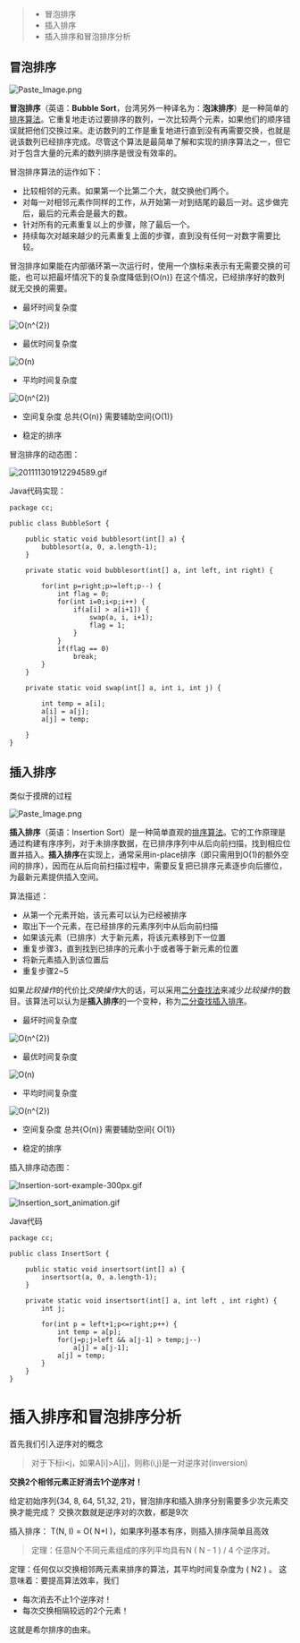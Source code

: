 > * 冒泡排序
> * 插入排序
> * 插入排序和冒泡排序分析

## 冒泡排序

![Paste_Image.png](http://upload-images.jianshu.io/upload_images/1234352-63facf4f241380ad.png?imageMogr2/auto-orient/strip%7CimageView2/2/w/1240)

**冒泡排序**（英语：**Bubble Sort**，台湾另外一种译名为：**泡沫排序**）是一种简单的[排序算法](https://zh.wikipedia.org/wiki/%E6%8E%92%E5%BA%8F%E7%AE%97%E6%B3%95)。它重复地走访过要排序的数列，一次比较两个元素，如果他们的顺序错误就把他们交换过来。走访数列的工作是重复地进行直到没有再需要交换，也就是说该数列已经排序完成。尽管这个算法是最简单了解和实现的排序算法之一，但它对于包含大量的元素的数列排序是很没有效率的。

冒泡排序算法的运作如下：
- 比较相邻的元素。如果第一个比第二个大，就交换他们两个。
- 对每一对相邻元素作同样的工作，从开始第一对到结尾的最后一对。这步做完后，最后的元素会是最大的数。
- 针对所有的元素重复以上的步骤，除了最后一个。
- 持续每次对越来越少的元素重复上面的步骤，直到没有任何一对数字需要比较。

冒泡排序如果能在内部循环第一次运行时，使用一个旗标来表示有无需要交换的可能，也可以把最坏情况下的复杂度降低到{O(n)}
在这个情况，已经排序好的数列就无交换的需要。

- 最坏时间复杂度

![O(n^{2})](https://wikimedia.org/api/rest_v1/media/math/render/svg/6cd9594a16cb898b8f2a2dff9227a385ec183392)

- 最优时间复杂度

![O(n)](https://wikimedia.org/api/rest_v1/media/math/render/svg/34109fe397fdcff370079185bfdb65826cb5565a)

- 平均时间复杂度

![O(n^{2})](https://wikimedia.org/api/rest_v1/media/math/render/svg/6cd9594a16cb898b8f2a2dff9227a385ec183392)

- 空间复杂度
总共{O(n)}
需要辅助空间{O(1)}

- 稳定的排序

冒泡排序的动态图：


![201111301912294589.gif](http://upload-images.jianshu.io/upload_images/1234352-b26150c4bdfdc1dc.gif?imageMogr2/auto-orient/strip)

Java代码实现：
```
package cc;

public class BubbleSort {
	
	public static void bubblesort(int[] a) {
		bubblesort(a, 0, a.length-1);
	}
	
	private static void bubblesort(int[] a, int left, int right) {
		
		for(int p=right;p>=left;p--) {
			int flag = 0;
			for(int i=0;i<p;i++) {
				if(a[i] > a[i+1]) {
					swap(a, i, i+1);
					flag = 1;
				}
			}
			if(flag == 0)
				break;
		}
	}

	private static void swap(int[] a, int i, int j) {
		
		int temp = a[i];
		a[i] = a[j];
		a[j] = temp;
		
	}
}
```

## 插入排序
类似于摸牌的过程


![Paste_Image.png](http://upload-images.jianshu.io/upload_images/1234352-28eb9f2e04f74c12.png?imageMogr2/auto-orient/strip%7CimageView2/2/w/1240)

**插入排序**（英语：Insertion Sort）是一种简单直观的[排序算法](https://zh.wikipedia.org/wiki/%E6%8E%92%E5%BA%8F%E7%AE%97%E6%B3%95)。它的工作原理是通过构建有序序列，对于未排序数据，在已排序序列中从后向前扫描，找到相应位置并插入。**插入排序**在实现上，通常采用in-place排序（即只需用到O(1)的额外空间的排序），因而在从后向前扫描过程中，需要反复把已排序元素逐步向后挪位，为最新元素提供插入空间。

算法描述：
- 从第一个元素开始，该元素可以认为已经被排序
- 取出下一个元素，在已经排序的元素序列中从后向前扫描
- 如果该元素（已排序）大于新元素，将该元素移到下一位置
- 重复步骤3，直到找到已排序的元素小于或者等于新元素的位置
- 将新元素插入到该位置后
- 重复步骤2~5

如果*比较操作*的代价比*交换操作*大的话，可以采用[二分查找法](https://zh.wikipedia.org/wiki/%E4%BA%8C%E5%88%86%E6%9F%A5%E6%89%BE%E6%B3%95)来减少*比较操作*的数目。该算法可以认为是**插入排序**的一个变种，称为[二分查找插入排序](https://zh.wikipedia.org/w/index.php?title=%E4%BA%8C%E5%88%86%E6%9F%A5%E6%89%BE%E6%8F%92%E5%85%A5%E6%8E%92%E5%BA%8F&action=edit&redlink=1)。

- 最坏时间复杂度

![O(n^{2})](https://wikimedia.org/api/rest_v1/media/math/render/svg/6cd9594a16cb898b8f2a2dff9227a385ec183392)

- 最优时间复杂度

![O(n)](https://wikimedia.org/api/rest_v1/media/math/render/svg/34109fe397fdcff370079185bfdb65826cb5565a)

- 平均时间复杂度

![O(n^{2})](https://wikimedia.org/api/rest_v1/media/math/render/svg/6cd9594a16cb898b8f2a2dff9227a385ec183392)

- 空间复杂度
总共{O(n)}
需要辅助空间{ O(1)}

- 稳定的排序

插入排序动态图：

![Insertion-sort-example-300px.gif](http://upload-images.jianshu.io/upload_images/1234352-f30286c7a1b57bbb.gif?imageMogr2/auto-orient/strip)


![Insertion_sort_animation.gif](http://upload-images.jianshu.io/upload_images/1234352-f95ad57c56ecfb95.gif?imageMogr2/auto-orient/strip)

Java代码
```
package cc;

public class InsertSort {

	public static void insertsort(int[] a) {
		insertsort(a, 0, a.length-1);
	}
	
	private static void insertsort(int[] a, int left , int right) {
		int j;
		
		for(int p = left+1;p<=right;p++) {
			int temp = a[p];
			for(j=p;j>left && a[j-1] > temp;j--)
				a[j] = a[j-1];
			a[j] = temp;
		}
	}
}

```

# 插入排序和冒泡排序分析

首先我们引入逆序对的概念

> 对于下标i<j，如果A[i]>A[j]，则称(i,j)是一对逆序对(inversion)

**交换2个相邻元素正好消去1个逆序对！**

给定初始序列{34, 8, 64, 51,32, 21}，冒泡排序和插入排序分别需要多少次元素交换才能完成？
交换次数就是逆序对的次数，都是9次

插入排序： T(N, I) = O( N+I )，如果序列基本有序，则插入排序简单且高效

> 定理：任意N个不同元素组成的序列平均具有N ( N - 1 ) / 4 个逆序对。

定理：任何仅以交换相邻两元素来排序的算法，其平均时间复杂度为 ( N2 ) 。 这意味着：要提高算法效率，我们

- 每次消去不止1个逆序对！
- 每次交换相隔较远的2个元素！

这就是希尔排序的由来。
